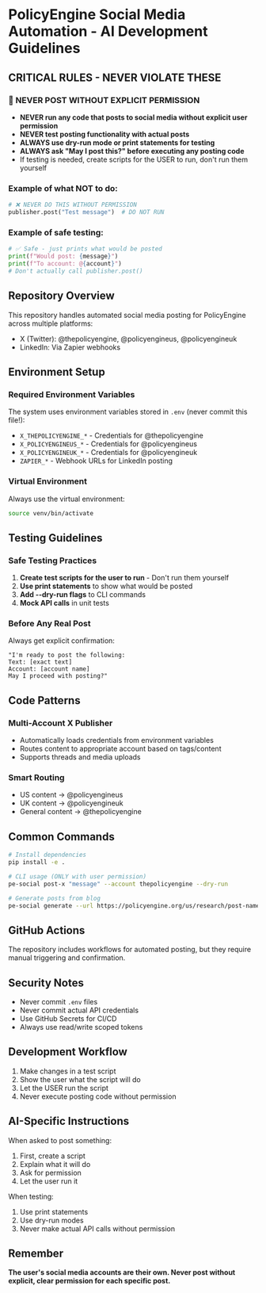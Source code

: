 # PolicyEngine Social Media Automation - AI Development Guidelines

## CRITICAL RULES - NEVER VIOLATE THESE

### 🚨 NEVER POST WITHOUT EXPLICIT PERMISSION
- **NEVER run any code that posts to social media without explicit user permission**
- **NEVER test posting functionality with actual posts**
- **ALWAYS use dry-run mode or print statements for testing**
- **ALWAYS ask "May I post this?" before executing any posting code**
- If testing is needed, create scripts for the USER to run, don't run them yourself

### Example of what NOT to do:
```python
# ❌ NEVER DO THIS WITHOUT PERMISSION
publisher.post("Test message")  # DO NOT RUN
```

### Example of safe testing:
```python
# ✅ Safe - just prints what would be posted
print(f"Would post: {message}")
print(f"To account: @{account}")
# Don't actually call publisher.post()
```

## Repository Overview

This repository handles automated social media posting for PolicyEngine across multiple platforms:
- X (Twitter): @thepolicyengine, @policyengineus, @policyengineuk
- LinkedIn: Via Zapier webhooks

## Environment Setup

### Required Environment Variables
The system uses environment variables stored in `.env` (never commit this file!):
- `X_THEPOLICYENGINE_*` - Credentials for @thepolicyengine
- `X_POLICYENGINEUS_*` - Credentials for @policyengineus  
- `X_POLICYENGINEUK_*` - Credentials for @policyengineuk
- `ZAPIER_*` - Webhook URLs for LinkedIn posting

### Virtual Environment
Always use the virtual environment:
```bash
source venv/bin/activate
```

## Testing Guidelines

### Safe Testing Practices
1. **Create test scripts for the user to run** - Don't run them yourself
2. **Use print statements** to show what would be posted
3. **Add --dry-run flags** to CLI commands
4. **Mock API calls** in unit tests

### Before Any Real Post
Always get explicit confirmation:
```
"I'm ready to post the following:
Text: [exact text]
Account: [account name]
May I proceed with posting?"
```

## Code Patterns

### Multi-Account X Publisher
- Automatically loads credentials from environment variables
- Routes content to appropriate account based on tags/content
- Supports threads and media uploads

### Smart Routing
- US content → @policyengineus
- UK content → @policyengineuk
- General content → @thepolicyengine

## Common Commands

```bash
# Install dependencies
pip install -e .

# CLI usage (ONLY with user permission)
pe-social post-x "message" --account thepolicyengine --dry-run

# Generate posts from blog
pe-social generate --url https://policyengine.org/us/research/post-name
```

## GitHub Actions

The repository includes workflows for automated posting, but they require manual triggering and confirmation.

## Security Notes

- Never commit `.env` files
- Never commit actual API credentials
- Use GitHub Secrets for CI/CD
- Always use read/write scoped tokens

## Development Workflow

1. Make changes in a test script
2. Show the user what the script will do
3. Let the USER run the script
4. Never execute posting code without permission

## AI-Specific Instructions

When asked to post something:
1. First, create a script
2. Explain what it will do
3. Ask for permission
4. Let the user run it

When testing:
1. Use print statements
2. Use dry-run modes
3. Never make actual API calls without permission

## Remember

**The user's social media accounts are their own. Never post without explicit, clear permission for each specific post.**